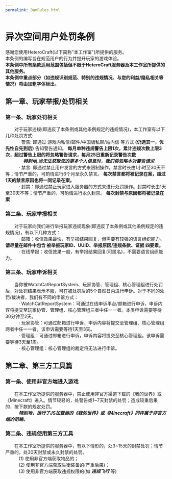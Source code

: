 ```yaml
---
permalink: BanRules.html
---
```


# 异次空间用户处罚条例

感谢您使用HeteroCraft(以下简称"本工作室")所提供的服务。<br>
本条例的编写旨在规范用户的行为并提升玩家的游戏体验。<br>
**本条例中所有条款适用范围包括但不限于HeteroCraft服务器及本工作室所提供的其他服务。**<br>
**本条例中重点部分（如违规识别规范、特别的违规情况、与您的利益/隐私相关等情况）将由加粗字体标出。**<br>

## 第一章、玩家举报/处罚相关

### 第一条、玩家处罚相关
　　对于玩家违规(即违反了本条例或其他条例规定的违规情况)，本工作室有以下几种处罚方式:<br>
　　　· 警告: 即通过 游戏内私信/邮件/中国版私聊/站内信 等方式 **(仍选其一，优先性自先到后)** 告知警告通知。 **每月单种违规警告上限1次，累计违规次数上限3次，超过警告上限的将忽略警告请求，每月25日重新记录警告次数** <br>
　　　　***特别地,当无法获取您的更多个人信息时，我们将忽略本次警告请求*** <br>
　　　· 禁言: 即通过禁止用户发言的方式来限制操作。禁言时长由1小时至30天不等；情节严重的，可酌情进行6个月至永久禁言。 **每次禁言都将被记录在案，超过1天的禁言原因也将一同记录在案。** <br>
　　　· 封禁：即通过禁止玩家进入服务器的方式来进行处罚操作。封禁时长由1天至30天不等；情节严重的，可酌情进行永久封禁。 **每次封禁与原因都将被记录在案** <br>
### 第二条、玩家举报相关
　　对于玩家向我们进行举报玩家违规现象(即违反了本条例或其他条例规定的违规情况)，有以下几种方式：<br>
　　　· 邮箱：收信效果最快，有举报结果回复，但需要有较强的语言组织能力。 **请尽量在邮件中包含 被举报玩家ID、UUID、举报原因/违规条款、证据 四要素。** <br>
　　　· 在线举报：收信效果一般，有举报结果回复(可匿名)，不需要语言组织能力。
### 第三条、玩家申诉相关
　　当你被WatchCatReportSystem、玩家协管、管理组、核心管理组进行处罚后，对处罚结果表示不服，可在被处罚后的5个自然日内进行申诉。对于不同的处罚/裁决者，我们有不同的申诉方式：<br>
　　　· WatchCatReportSystem：可通过在线申诉平台/邮箱进行申诉，申诉内容将提交至玩家协管、管理组、核心管理组三者中任一一者。本类申诉需要等待30分钟至2天。<br>
　　　· 玩家协管：可通过邮箱进行申诉，申诉内容将提交至管理组、核心管理组两者中任一一者。该申诉需要等待1天至3天。<br>
　　　· 管理组：可通过邮箱进行申诉，申诉内容将提交至核心管理组。该申诉需要等待3天至1周。<br>
　　　· 核心管理组：核心管理组的裁定将无法进行申诉。<br>

## 第二章、第三方工具篇

### 第一条、使用非官方端进入游戏
　　在本工作室所提供的服务器中，禁止使用非官方渠道下载的《我的世界》或《Minecraft》进入。情节较轻的，处警告或1~7天封禁的处罚；造成较重后果的，按下款的规定处罚。<br>
　　　***特别地，运行了JS加载器的《我的世界》或《Minecraft》同样属于非官方端的范畴。***
### 第二条、违规使用第三方工具
　　在本工作室所提供的服务器中，有以下情形的，处3~15天的封禁处罚；情节严重的，处30天封禁或永久封禁的处罚。<br>
　　　(1) 使用非官方端获取物品的；<br>
　　　(2) 使用非官方端获取失衡装备的(严重后果)；<br>
　　　(3) 使用非官方端获取违规权限的(如 ***违规飞行*** 等)


